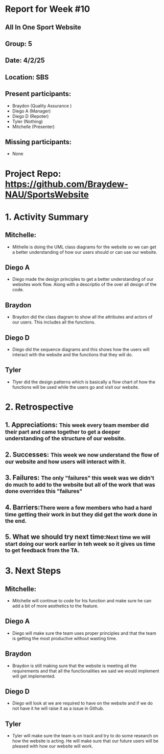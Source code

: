 # Report for Week #10

## All In One Sport Website
## Group: 5
## Date: 4/2/25
## Location: SBS
## Present participants: 
- Braydon (Quality Assurance )
- Diego A (Manager)
- Diego D (Repoter)
- Tyler (Nothing)
- Mitchelle (Presenter)
## Missing participants: 
- None


# Project Repo: https://github.com/Braydew-NAU/SportsWebsite

# 1. Activity Summary 
## Mitchelle:
-  Mithelle is doing the UML class diagrams for the website so we can get a better understanding of how our users should or can use our website. 
## Diego A
- Diego made the design principles to get a better understanding of our websites work flow. Along with a descriptio of the over all design of the code.   
## Braydon
-  Braydon did the class diagram to show all the attributes and actors of our users. This includes all the functions.  
## Diego D
- Diego did the sequence diagrams and this shows how the users will interact with the website and the functions that they will do.  
## Tyler
-  Tlyer did the design patterns which is basically a flow chart of how the functions will be used while the users go and visit our website.   


# 2. Retrospective

## 1. Appreciations: <small>This week every team member did their part and came together to get a deeper understanding of the structure of our website.</small>
## 2. Successes: <small>This week we now understand the flow of our website and how users will interact with it. </small>
## 3. Failures: <small>The only "failures" this week was we didn't do much to add to the website but all of the work that was done overrides this "failures"</small>
## 4. Barriers:<small>There were a few members who had a hard time getting their work in but they did get the work done in the end.</small>
## 5. What we should try next time:<small>Next time we will start doing our work earlier in teh week so it gives us time to  get feedback from the TA.</small>

# 3. Next Steps

## Mitchelle:
- Mitchelle will continue to code for his function and make sure he can add a bit of more aesthetics to the feature. 
## Diego A 
- Diego will make sure the team uses proper principles and that the team is getting the most productive without wasting time. 
## Braydon
-  Braydon is still making sure that the website is meeting all the requirements and that all the functionalities we said we would implement will get implemented.   
## Diego D
- Diego will look at we are required to have on the website and if we do not have it he will raise it as a issue in Github.     
## Tyler
- Tyler will make sure the team is on track and try to do some research on how the website is acting. He will make sure that our future users will be pleased with how our website will work. 






